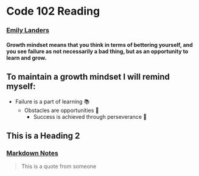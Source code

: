 # Code 102 Reading
### [Emily Landers](github.com/emily-landers)
#### **Growth mindset means that you think in terms of bettering yourself, and you see failure as not necessarily a bad thing, but as an opportunity to learn and grow.**
## To maintain a growth mindset I will remind myself: 
- Failure is a part of learning 📚
  - Obstacles are opportunities 🌟
    - Success is achieved through perseverance 💪
## This is a Heading 2
### [Markdown Notes](https://emily-landers.github.io/reading-notes/markdown)
> This is a quote from someone
